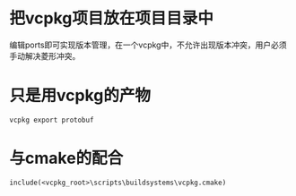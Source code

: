 # 把vcpkg项目放在项目目录中
编辑ports即可实现版本管理，在一个vcpkg中，不允许出现版本冲突，用户必须手动解决菱形冲突。    
# 只是用vcpkg的产物
`vcpkg export protobuf`

# 与cmake的配合
`include(<vcpkg_root>\scripts\buildsystems\vcpkg.cmake)`
